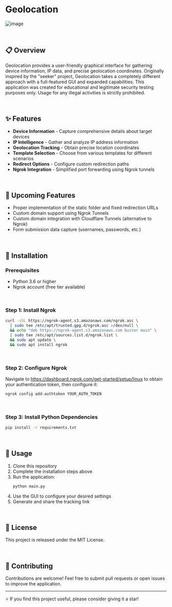 # Geolocation

![image](https://github.com/user-attachments/assets/4b7ad09d-e5be-453b-abbe-5ebb77535a90)

<br>

## 📋 Overview

Geolocation provides a user-friendly graphical interface for gathering device information, IP data, and precise geolocation coordinates. Originally inspired by the "seeker" project, Geolocation takes a completely different approach with a full-featured GUI and expanded capabilities. This application was created for educational and legitimate security testing purposes only. Usage for any illegal activities is strictly prohibited.

<br>

## ✨ Features

- **Device Information** - Capture comprehensive details about target devices
- **IP Intelligence** - Gather and analyze IP address information
- **Geolocation Tracking** - Obtain precise location coordinates
- **Template Selection** - Choose from various templates for different scenarios
- **Redirect Options** - Configure custom redirection paths
- **Ngrok Integration** - Simplified port forwarding using Ngrok tunnels

<br>

## 🚀 Upcoming Features

- Proper implementation of the static folder and fixed redirection URLs
- Custom domain support using Ngrok Tunnels
- Custom domain integration with Cloudflare Tunnels (alternative to Ngrok)
- Form submission data capture (usernames, passwords, etc.)

<br>

## 🔧 Installation

### Prerequisites

- Python 3.6 or higher
- Ngrok account (free tier available)

<br>

### Step 1: Install Ngrok

```bash
curl -sSL https://ngrok-agent.s3.amazonaws.com/ngrok.asc \
  | sudo tee /etc/apt/trusted.gpg.d/ngrok.asc >/dev/null \
  && echo "deb https://ngrok-agent.s3.amazonaws.com buster main" \
  | sudo tee /etc/apt/sources.list.d/ngrok.list \
  && sudo apt update \
  && sudo apt install ngrok
```

<br>

### Step 2: Configure Ngrok

Navigate to https://dashboard.ngrok.com/get-started/setup/linux to obtain your authentication token, then configure it:

```bash
ngrok config add-authtoken YOUR_AUTH_TOKEN
```

<br>

### Step 3: Install Python Dependencies

```bash
pip install -r requirements.txt
```

<br>

## 📖 Usage

1. Clone this repository
2. Complete the installation steps above
3. Run the application:
   ```bash
   python main.py
   ```
4. Use the GUI to configure your desired settings
5. Generate and share the tracking link

<br>

## 📝 License

This project is released under the MIT License.

<br>

## 🤝 Contributing

Contributions are welcome! Feel free to submit pull requests or open issues to improve the application.

---

⭐ If you find this project useful, please consider giving it a star!
